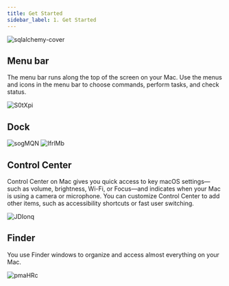 ```yaml
---
title: Get Started
sidebar_label: 1. Get Started
---
```


<Img src='https://cosmos-x.oss-cn-hangzhou.aliyuncs.com/sqlalchemy-cover.png' alt='sqlalchemy-cover'/>

## Menu bar

The menu bar runs along the top of the screen on your Mac. Use the menus and icons in the menu bar to choose commands, perform tasks, and check status.

<Img w="520" src='https://cosmos-x.oss-cn-hangzhou.aliyuncs.com/S0tXpi.jpg' alt='S0tXpi'/>

## Dock

<Img w="500" src='https://cosmos-x.oss-cn-hangzhou.aliyuncs.com/sogMQN.jpg' alt='sogMQN'/>

<Img w="450" src='https://cosmos-x.oss-cn-hangzhou.aliyuncs.com/IfrlMb.jpg' alt='IfrlMb'/>

## Control Center

Control Center on Mac gives you quick access to key macOS settings—such as volume, brightness, Wi-Fi, or Focus—and indicates when your Mac is using a camera or microphone. You can customize Control Center to add other items, such as accessibility shortcuts or fast user switching.

<Img w="450" src='https://cosmos-x.oss-cn-hangzhou.aliyuncs.com/JDIonq.jpg' alt='JDIonq'/>

## Finder

You use Finder windows to organize and access almost everything on your Mac.

<Img w="500" src='https://cosmos-x.oss-cn-hangzhou.aliyuncs.com/pmaHRc.jpg' alt='pmaHRc'/>
